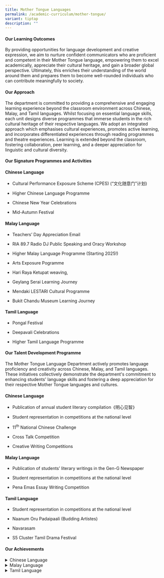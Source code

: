 ```yaml
---
title: Mother Tongue Languages
permalink: /academic-curriculum/mother-tongue/
variant: tiptap
description: ""
---
```

<h4><strong>Our Learning Outcomes</strong></h4>
<p>By providing opportunities for language development and creative expression,
we aim to nurture confident communicators who are proficient and competent
in their Mother Tongue language, empowering them to excel academically,
appreciate their cultural heritage, and gain a broader global perspective.
Ultimately, this enriches their understanding of the world around them
and prepares them to become well-rounded individuals who can contribute
meaningfully to society.</p>
<h4><strong>Our Approach</strong></h4>
<p>The department is committed to providing a comprehensive and engaging
learning experience beyond the classroom environment across Chinese, Malay,
and Tamil languages. Whilst focusing on essential language skills, each
unit designs diverse programmes that immerse students in the rich cultural
heritage of their respective languages. We adopt an integrated approach
which emphasises cultural experiences, promotes active learning, and incorporates
differentiated experiences through reading programmes and theatre experiences.
Learning is extended beyond the classroom, fostering collaboration, peer
learning, and a deeper appreciation for linguistic and cultural diversity.</p>
<h4><strong>Our Signature Programmes and Activities</strong></h4>
<h4>Chinese Language</h4>
<ul data-tight="true" class="tight">
<li>
<p>Cultural Performance Exposure Scheme (CPES) (“文化随意门”计划)</p>
</li>
<li>
<p>Higher Chinese Language Programme</p>
</li>
<li>
<p>Chinese New Year Celebrations</p>
</li>
<li>
<p>Mid-Autumn Festival</p>
</li>
</ul>
<h4>Malay Language</h4>
<ul data-tight="true" class="tight">
<li>
<p>Teachers’ Day Appreciation Email</p>
</li>
<li>
<p>RIA 89.7 Radio DJ Public Speaking and Oracy Workshop</p>
</li>
<li>
<p>Higher Malay Language Programme (Starting 2025!)</p>
</li>
<li>
<p>Arts Exposure Pogramme</p>
</li>
<li>
<p>Hari Raya Ketupat weaving,</p>
</li>
<li>
<p>Geylang Serai Learning Journey</p>
</li>
<li>
<p>Mendaki LESTARI Cultural Programme</p>
</li>
<li>
<p>Bukit Chandu Museum Learning Journey</p>
</li>
</ul>
<h4>Tamil Language</h4>
<ul data-tight="true" class="tight">
<li>
<p>Pongal Festival</p>
</li>
<li>
<p>Deepavali Celebrations</p>
</li>
<li>
<p>Higher Tamil Language Programme</p>
</li>
</ul>
<p></p>
<h4><strong>Our Talent Development Programme</strong></h4>
<p>The Mother Tongue Language Department actively promotes language proficiency
and creativity across Chinese, Malay, and Tamil languages. These initiatives
collectively demonstrate the department's commitment to enhancing students'
language skills and fostering a deep appreciation for their respective
Mother Tongue languages and cultures.</p>
<h4>Chinese Language</h4>
<ul data-tight="true" class="tight">
<li>
<p>Publication of annual student literary compilation《明心见智》</p>
</li>
<li>
<p>Student representation in competitions at the national level</p>
</li>
<li>
<p>11<sup>th</sup> National Chinese Challenge</p>
</li>
<li>
<p>Cross Talk Competition</p>
</li>
<li>
<p>Creative Writing Competitions</p>
</li>
</ul>
<h4>Malay Language</h4>
<ul data-tight="true" class="tight">
<li>
<p>Publication of students’ literary writings in the Gen-G Newspaper</p>
</li>
<li>
<p>Student representation in competitions at the national level</p>
</li>
<li>
<p>Pena Emas Essay Writing Competition</p>
</li>
</ul>
<h4>Tamil Language</h4>
<ul data-tight="true" class="tight">
<li>
<p>Student representation in competitions at the national level</p>
</li>
<li>
<p>Naanum Oru Padaipaali (Budding Artistes)</p>
</li>
<li>
<p>Navarasam</p>
</li>
<li>
<p>S5 Cluster Tamil Drama Festival</p>
</li>
</ul>
<h4><strong>Our Achievements</strong></h4>
<div data-type="detailGroup" class="isomer-accordion isomer-accordion-white">
<details class="isomer-details">
<summary>Chinese Language</summary>
<div data-type="detailsContent" class="isomer-details-content">
<ul data-tight="true" class="tight">
<li>
<p>Participated in the 2024 11th National Chinese Challenge (Secondary School
Category)</p>
</li>
<li>
<p>2024 22nd National Secondary School Chinese Creative Writing Competition:
Second Prize Award Winner (Lower Sec Category)</p>
</li>
<li>
<p>Participated in the 2024 38th National Secondary School Cross Talk Competition</p>
</li>
</ul>
</div>
</details>
<details class="isomer-details">
<summary>Malay Language</summary>
<div data-type="detailsContent" class="isomer-details-content">
<p>Our students' writings were featured in the Gen-G Newspaper</p>
<ul data-tight="true" class="tight">
<li>
<p>Guruku Sayang (5 February 2024)</p>
</li>
<li>
<p>Lawatan ke Muzium Bukit Chandu (29 April 2024)</p>
</li>
<li>
<p>Menolong Seorang Kawan (30 September 2024)</p>
</li>
<li>
<p>Manusia (9 January 2023)</p>
</li>
<li>
<p>Miskin (26 January 2023)</p>
</li>
<li>
<p>Satu Pengajaran (6 February 2023)</p>
</li>
</ul>
</div>
</details>
<details class="isomer-details">
<summary>Tamil Language</summary>
<div data-type="detailsContent" class="isomer-details-content">
<ul>
<li>
<p>2024 Dance in Navarasam: 1st runner-up</p>
</li>
<li>
<p>2024 Drama in Navarasam: 2nd runner-up</p>
</li>
<li>
<p>Participated in 2024 S5 Cluster Tamil Drama Festival</p>
</li>
<li>
<p>2023 Naanum Oru Padaipaali (Budding Artistes): Winner</p>
</li>
</ul>
</div>
</details>
</div>
<p></p>